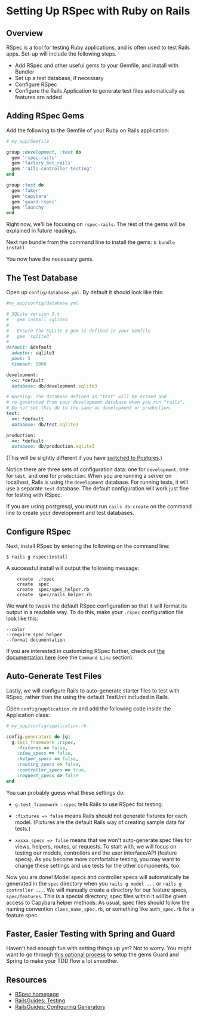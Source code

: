# Setting Up RSpec with Ruby on Rails

## Overview

RSpec is a tool for testing Ruby applications, and is often used to test
Rails apps. Set-up will include the following steps.

* Add RSpec and other useful gems to your Gemfile, and install with
 Bundler
* Set up a test database, if necessary
* Configure RSpec
* Configure the Rails Application to generate test files automatically
  as features are added

## Adding RSpec Gems

Add the following to the Gemfile of your Ruby on Rails application:

```ruby
# my_app/Gemfile

group :development, :test do
  gem 'rspec-rails'
  gem 'factory_bot_rails'
  gem 'rails-controller-testing'
end

group :test do
  gem 'faker'
  gem 'capybara'
  gem 'guard-rspec'
  gem 'launchy'
end
```

Right now, we'll be focusing on `rspec-rails`. The rest of the gems will be explained in future readings.

Next run bundle from the command line to install the gems:
``
$ bundle install
``

You now have the necessary gems.

## The Test Database

Open up `config/database.yml`.  By default it should look like this:

```ruby
#my_app/config/database.yml

# SQLite version 3.x
#   gem install sqlite3
#
#   Ensure the SQLite 3 gem is defined in your Gemfile
#   gem 'sqlite3'
#
default: &default
  adapter: sqlite3
  pool: 5
  timeout: 5000

development:
  <<: *default
  database: db/development.sqlite3

# Warning: The database defined as "test" will be erased and
# re-generated from your development database when you run "rails".
# Do not set this db to the same as development or production.
test:
  <<: *default
  database: db/test.sqlite3

production:
  <<: *default
  database: db/production.sqlite3
```

(This will be slightly different if you have
[switched to Postgres][postgres].)

[postgres]: https://github.com/appacademy/curriculum/blob/master/sql/readings/first-rails-project.md#postgres

Notice there are three sets of configuration data: one for
`development`, one for `test`, and one for `production`. When you are
running a server on localhost, Rails is using the `development`
database. For running tests, it will use a separate `test` database. The
default configuration will work just fine for testing with RSpec.

If you are using postgresql, you must run `rails db:create` on the
command line to create your development and test databases.

## Configure RSpec

Next, install RSpec by entering the following on the command line:

```
$ rails g rspec:install
```
A successful install will output the following message:
```
    create  .rspec
    create  spec
    create  spec/spec_helper.rb
    create  spec/rails_helper.rb
```

We want to tweak the default RSpec configuration so that it will format
its output in a readable way. To do this, make your `.rspec`
configuration file look like this:

```
--color
--require spec_helper
--format documentation
```
If you are interested in customizing RSpec further, check out
[the documentation here][rspec-doc] (see the `Command Line` section).

[rspec-doc]: https://relishapp.com/rspec/rspec-core/docs

## Auto-Generate Test Files

Lastly, we will configure Rails to auto-generate starter files to test
with RSpec, rather than the using the default TestUnit included in
Rails.

Open `config/application.rb` and add the following code inside the
Application class:

```ruby
# my_app/config/application.rb

config.generators do |g|
  g.test_framework :rspec,
    :fixtures => false,
    :view_specs => false,
    :helper_specs => false,
    :routing_specs => false,
    :controller_specs => true,
    :request_specs => false
end
```
You can probably guess what these settings do:

 * `g.test_framework :rspec` tells Rails to use RSpec for testing.

 * `:fixtures => false` means Rails should not generate fixtures for
 each model. (Fixtures are the default Rails way of creating sample data
 for tests.)

 *  `xxxxx_specs => false` means that we won't auto-generate spec files
for views, helpers, routes, or requests.  To start with, we
will focus on testing our models, controllers and the user interface/API (feature specs). As you become more comfortable testing, you may want to change these settings and use tests for the other components, too.

Now you are done! Model specs and controller specs will automatically be generated in the `spec` directory when you `rails g model ...` or `rails g controller ...`. We will manually create a
directory for our feature specs, `spec/features`. This is a special
directory; spec files within it will be given access to Capybara helper
methods. As usual, spec files should follow the naming convention
`class_name_spec.rb`, or something like `auth_spec.rb` for a feature
spec.

## Faster, Easier Testing with Spring and Guard

Haven't had enough fun with setting things up yet? Not to worry. You
might want to go through [this optional process][guard-spring-setup] to
setup the gems Guard and Spring to make your TDD flow a lot smoother.

[guard-spring-setup]: https://github.com/appacademy/curriculum/blob/master/rails/readings/guard-spring-setup.md

## Resources
 * [RSpec homepage][rspec-home]
 * [RailsGuides: Testing][rails-guides-testing]
 * [RailsGuides: Configuring Generators][generators]

[rspec-home]: http://rspec.info/
[rails-guides-testing]: http://guides.rubyonrails.org/testing.html
[generators]: http://guides.rubyonrails.org/configuring.html#configuring-generators
